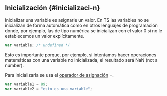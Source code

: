## Inicialización {#inicializaci-n}

Inicializar una variable es asignarle un valor. En TS las variables no se inicializan de forma automática como en otros lenguajes de programación donde, por ejemplo, las de tipo numérica se inicializan con el valor 0 si no le establecemos un valor explícitamente.

```ts
var variable; /* undefined */
```

Esto es importante porque, por ejemplo, si intentamos hacer operaciones matemáticas con una variable no inicializada, el resultado será NaN (not a number).

Para inicializarla se usa el [operador de asignación](../operadores/operadores_binarios.md#operador-de-asignaci-n) _=_.

```ts
var variable1 = 89;
var variable2 = "esto es una variable";
```